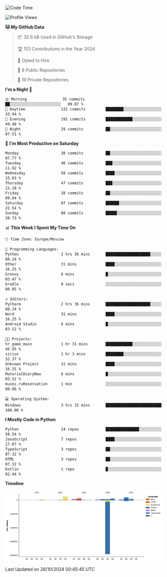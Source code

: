 <!--START_SECTION:waka-->
![Code Time](http://img.shields.io/badge/Code%20Time-538%20hrs%2025%20mins-blue)

![Profile Views](http://img.shields.io/badge/Profile%20Views-4-blue)

**🐱 My GitHub Data** 

> 📦 32.6 kB Used in GitHub's Storage 
 > 
> 🏆 153 Contributions in the Year 2024
 > 
> 💼 Opted to Hire
 > 
> 📜 8 Public Repositories 
 > 
> 🔑 19 Private Repositories 
 > 
**I'm a Night 🦉** 

```text
🌞 Morning                35 commits          ██░░░░░░░░░░░░░░░░░░░░░░░   09.07 % 
🌆 Daytime                131 commits         ████████░░░░░░░░░░░░░░░░░   33.94 % 
🌃 Evening                191 commits         ████████████░░░░░░░░░░░░░   49.48 % 
🌙 Night                  29 commits          ██░░░░░░░░░░░░░░░░░░░░░░░   07.51 % 
```
📅 **I'm Most Productive on Saturday** 

```text
Monday                   30 commits          ██░░░░░░░░░░░░░░░░░░░░░░░   07.77 % 
Tuesday                  46 commits          ███░░░░░░░░░░░░░░░░░░░░░░   11.92 % 
Wednesday                58 commits          ████░░░░░░░░░░░░░░░░░░░░░   15.03 % 
Thursday                 47 commits          ███░░░░░░░░░░░░░░░░░░░░░░   12.18 % 
Friday                   38 commits          ██░░░░░░░░░░░░░░░░░░░░░░░   09.84 % 
Saturday                 87 commits          ██████░░░░░░░░░░░░░░░░░░░   22.54 % 
Sunday                   80 commits          █████░░░░░░░░░░░░░░░░░░░░   20.73 % 
```


📊 **This Week I Spent My Time On** 

```text
🕑︎ Time Zone: Europe/Moscow

💬 Programming Languages: 
Python                   2 hrs 36 mins       ████████████████████░░░░░   80.24 % 
Other                    31 mins             ████░░░░░░░░░░░░░░░░░░░░░   16.25 % 
Groovy                   6 mins              █░░░░░░░░░░░░░░░░░░░░░░░░   03.47 % 
Gradle                   0 secs              ░░░░░░░░░░░░░░░░░░░░░░░░░   00.05 % 

🔥 Editors: 
PyCharm                  2 hrs 36 mins       ████████████████████░░░░░   80.24 % 
Word                     31 mins             ████░░░░░░░░░░░░░░░░░░░░░   16.25 % 
Android Studio           6 mins              █░░░░░░░░░░░░░░░░░░░░░░░░   03.52 % 

🐱‍💻 Projects: 
hr_game_main             1 hr 31 mins        ████████████░░░░░░░░░░░░░   46.95 % 
sirius                   1 hr 3 mins         ████████░░░░░░░░░░░░░░░░░   32.37 % 
Unknown Project          31 mins             ████░░░░░░░░░░░░░░░░░░░░░   16.25 % 
MaterialDiaryNew         6 mins              █░░░░░░░░░░░░░░░░░░░░░░░░   03.52 % 
muzei.ruReservation      1 min               ░░░░░░░░░░░░░░░░░░░░░░░░░   00.86 % 

💻 Operating System: 
Windows                  3 hrs 15 mins       █████████████████████████   100.00 % 
```

**I Mostly Code in Python** 

```text
Python                   24 repos            ███████████████░░░░░░░░░░   58.54 % 
JavaScript               7 repos             ████░░░░░░░░░░░░░░░░░░░░░   17.07 % 
TypeScript               3 repos             ██░░░░░░░░░░░░░░░░░░░░░░░   07.32 % 
HTML                     3 repos             ██░░░░░░░░░░░░░░░░░░░░░░░   07.32 % 
Kotlin                   1 repo              █░░░░░░░░░░░░░░░░░░░░░░░░   02.44 % 
```



**Timeline**

![Lines of Code chart](https://raw.githubusercontent.com/adlemx/adlemx/main/assets/bar_graph.png)


 Last Updated on 28/10/2024 00:45:45 UTC
<!--END_SECTION:waka-->
